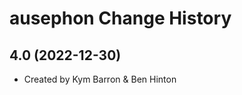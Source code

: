 ausephon Change History
====================

4.0 (2022-12-30)
----------------
* Created by Kym Barron & Ben Hinton
